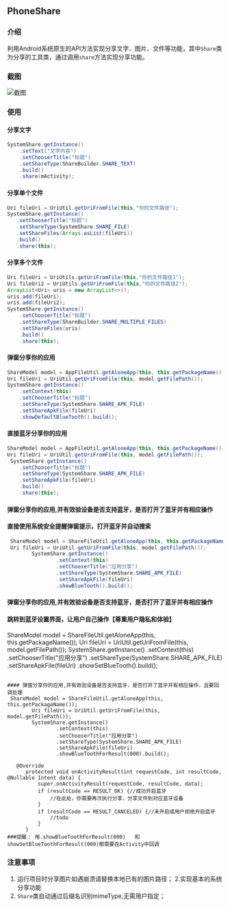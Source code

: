 ## PhoneShare

### 介绍
利用Android系统原生的API方法实现分享文字、图片、文件等功能，其中`Share`类为分享的工具类，通过调用`share`方法实现分享功能。

### 截图
![截图](./resources/screenshots/截图.jpg)

### 使用
#### 分享文字
```java
SystemShare.getInstance()
    .setText("文字内容")
    .setChooserTitle("标题")
    .setShareType(ShareBuilder.SHARE_TEXT)
    .build()
    .share(mActivity);
```
#### 分享单个文件
```java
Uri fileUri = UriUtil.getUriFromFile(this,"你的文件路径");
SystemShare.getInstance()
   .setChooserTitle("标题")
   .setShareType(SystemShare.SHARE_FILE)
   .setShareFiles(Arrays.asList(fileUri))
   .build()
   .share(this);
```

#### 分享多个文件
```java
Uri fileUri = UriUtils.getUriFromFile(this,"你的文件路径1");
Uri fileUri2 = UriUtils.getUriFromFile(this,"你的文件路径2");
ArrayList<Uri> uris = new ArrayList<>();
uris.add(fileUri);
uris.add(fileUri2);
SystemShare.getInstance()
    .setChooserTitle("标题")
    .setShareType(ShareBuilder.SHARE_MULTIPLE_FILES)
    .setShareFiles(uris)
    .build()
    .share(this);
```

#### 弹窗分享你的应用
```java
ShareModel model = AppFileUtil.getAloneApp(this, this.getPackageName());
Uri fileUri = UriUtil.getUriFromFile(this, model.getFilePath());
SystemShare.getInstance()
    .setContext(this)
    .setChooserTitle("标题")
    .setShareType(SystemShare.SHARE_APK_FILE)
    .setShareApkFile(fileUri)
    .showDefaultBlueTooth().build();
```


#### 直接蓝牙分享你的应用
```java
ShareModel model = AppFileUtil.getAloneApp(this, this.getPackageName());
Uri fileUri = UriUtil.getUriFromFile(this, model.getFilePath());
 SystemShare.getInstance()
    .setChooserTitle("标题")
    .setShareType(SystemShare.SHARE_APK_FILE)
    .setShareApkFile(fileUri)
    .build()
    .share(this);
```

#### 弹窗分享你的应用,并有效验设备是否支持蓝牙，是否打开了蓝牙并有相应操作
#### 直接使用系统安全提醒弹窗提示，打开蓝牙并自动搜索
```java
 ShareModel model = ShareFileUtil.getAloneApp(this, this.getPackageName());
 Uri fileUri = UriUtil.getUriFromFile(this, model.getFilePath());
        SystemShare.getInstance()
                .setContext(this)
                .setChooserTitle("应用分享")
                .setShareType(SystemShare.SHARE_APK_FILE)
                .setShareApkFile(fileUri)
                .showBlueTooth().build();
```

#### 弹窗分享你的应用,并有效验设备是否支持蓝牙，是否打开了蓝牙并有相应操作
#### 跳转到蓝牙设置界面，让用户自己操作【尊重用户隐私和体验】
 ShareModel model = ShareFileUtil.getAloneApp(this, this.getPackageName());
 Uri fileUri = UriUtil.getUriFromFile(this, model.getFilePath());
        SystemShare.getInstance()
                .setContext(this)
                .setChooserTitle("应用分享")
                .setShareType(SystemShare.SHARE_APK_FILE)
                .setShareApkFile(fileUri)
                .showSetBlueTooth().build();
```

#### 弹窗分享你的应用,并有效验设备是否支持蓝牙，是否打开了蓝牙并有相应操作，且要回调处理
 ShareModel model = ShareFileUtil.getAloneApp(this, this.getPackageName());
        Uri fileUri = UriUtil.getUriFromFile(this, model.getFilePath());
        SystemShare.getInstance()
                .setContext(this)
                .setChooserTitle("应用分享")
                .setShareType(SystemShare.SHARE_APK_FILE)
                .setShareApkFile(fileUri)
                .showBlueToothForResult(000).build();

   @Override
      protected void onActivityResult(int requestCode, int resultCode, @Nullable Intent data) {
          super.onActivityResult(requestCode, resultCode, data);
          if (resultCode == RESULT_OK) {//成功开启蓝牙
              //在此处，你需要再次执行分享，分享文件到对应蓝牙设备
          }
          if (resultCode == RESULT_CANCELED) {//未开启或用户拒绝开启蓝牙
              //todo
          }
      }
###提醒： 用.showBlueToothForResult(000)   和 showSetBlueToothForResult(000)都需要在Activity中回调
```


### 注意事项
1. 运行项目时分享图片如遇崩溃请替换本地已有的图片路径；
2.实现基本的系统分享功能
3. `Share`类自动通过后缀名识别mimeType,无需用户指定；
